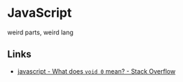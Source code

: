 # JavaScript
weird parts, weird lang

## Links

* [javascript - What does `void 0` mean? - Stack Overflow](https://stackoverflow.com/questions/7452341/what-does-void-0-mean)